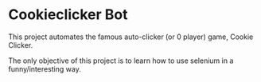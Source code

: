 # Cookieclicker Bot
This project automates the famous auto-clicker (or 0 player) game, Cookie Clicker. 

The only objective of this project is to learn how to use selenium in a funny/interesting way.
